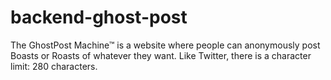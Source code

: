 # backend-ghost-post

 The GhostPost Machine™ is a website where people can anonymously post Boasts or Roasts of whatever they want. Like Twitter, there is a character limit: 280 characters.